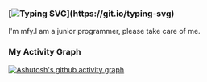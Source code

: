 ### [![Typing SVG](https://readme-typing-svg.demolab.com?font=Fira+Code&pause=1000000&color=8888FF&width=435&lines=Welcome+to+mfy%E2%80%98s+Github+homepage.)](https://git.io/typing-svg)

I'm mfy.I am a junior programmer, please take care of me.

### My Activity Graph
[![Ashutosh's github activity graph](https://github-readme-activity-graph.vercel.app/graph?username=Ashutosh00710)](https://github.com/ashutosh00710/github-readme-activity-graph)
